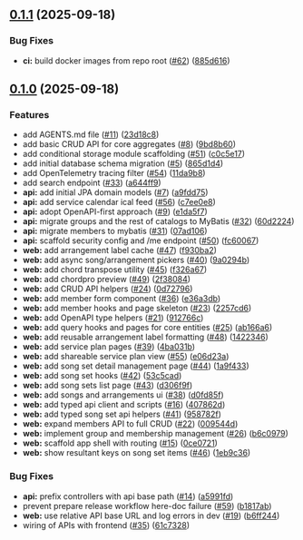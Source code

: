 ## [0.1.1](https://github.com/homeputers/ebal-v2/compare/v0.1.0...v0.1.1) (2025-09-18)

### Bug Fixes

* **ci:** build docker images from repo root ([#62](https://github.com/homeputers/ebal-v2/issues/62)) ([885d616](https://github.com/homeputers/ebal-v2/commit/885d616a6074d12a176d24b8e408d67de3dafe91))
## [0.1.0](https://github.com/homeputers/ebal-v2/compare/865d1d4e266d7aa8061ef3e390883a4e9a0d734c...v0.1.0) (2025-09-18)

### Features

* add AGENTS.md file ([#11](https://github.com/homeputers/ebal-v2/issues/11)) ([23d18c8](https://github.com/homeputers/ebal-v2/commit/23d18c8d42e0b9126bde8afebef7da9571e68161))
* add basic CRUD API for core aggregates ([#8](https://github.com/homeputers/ebal-v2/issues/8)) ([9bd8b60](https://github.com/homeputers/ebal-v2/commit/9bd8b60e5400b2de5f380702bb9fa760fb5c6bfd))
* add conditional storage module scaffolding ([#51](https://github.com/homeputers/ebal-v2/issues/51)) ([c0c5e17](https://github.com/homeputers/ebal-v2/commit/c0c5e17146da42ccc24303d29462b540c2270055))
* add initial database schema migration ([#5](https://github.com/homeputers/ebal-v2/issues/5)) ([865d1d4](https://github.com/homeputers/ebal-v2/commit/865d1d4e266d7aa8061ef3e390883a4e9a0d734c))
* add OpenTelemetry tracing filter ([#54](https://github.com/homeputers/ebal-v2/issues/54)) ([11da9b8](https://github.com/homeputers/ebal-v2/commit/11da9b8379b97cebe348323694da9e9eb50f49cd))
* add search endpoint ([#33](https://github.com/homeputers/ebal-v2/issues/33)) ([a644ff9](https://github.com/homeputers/ebal-v2/commit/a644ff91f98583a72bd6e5100d68982d09d3ca61))
* **api:** add initial JPA domain models ([#7](https://github.com/homeputers/ebal-v2/issues/7)) ([a9fdd75](https://github.com/homeputers/ebal-v2/commit/a9fdd7508740d0bc26a6a6d29f38625c9232e65e))
* **api:** add service calendar ical feed ([#56](https://github.com/homeputers/ebal-v2/issues/56)) ([c7ee0e8](https://github.com/homeputers/ebal-v2/commit/c7ee0e85aae67c600e32df386860c44826c5af68))
* **api:** adopt OpenAPI-first approach ([#9](https://github.com/homeputers/ebal-v2/issues/9)) ([e1da5f7](https://github.com/homeputers/ebal-v2/commit/e1da5f74c671e9efa2215874cdf419c2cc674898))
* **api:** migrate groups and the rest of catalogs to MyBatis ([#32](https://github.com/homeputers/ebal-v2/issues/32)) ([60d2224](https://github.com/homeputers/ebal-v2/commit/60d2224db164d87e5e72ddbbf7ad1edbce8c38e4))
* **api:** migrate members to mybatis ([#31](https://github.com/homeputers/ebal-v2/issues/31)) ([07ad106](https://github.com/homeputers/ebal-v2/commit/07ad106c60096a468182747d88269c1c2aeb9a65))
* **api:** scaffold security config and /me endpoint ([#50](https://github.com/homeputers/ebal-v2/issues/50)) ([fc60067](https://github.com/homeputers/ebal-v2/commit/fc60067905ce3f20959bf0a771f6cfb4e07e9370))
* **web:** add arrangement label cache ([#47](https://github.com/homeputers/ebal-v2/issues/47)) ([f930ba2](https://github.com/homeputers/ebal-v2/commit/f930ba26a1d757265e62ac1e7887c137968c5068))
* **web:** add async song/arrangement pickers ([#40](https://github.com/homeputers/ebal-v2/issues/40)) ([9a0294b](https://github.com/homeputers/ebal-v2/commit/9a0294b61f3d98921c3e7092de08326c0baabccf))
* **web:** add chord transpose utility ([#45](https://github.com/homeputers/ebal-v2/issues/45)) ([f326a67](https://github.com/homeputers/ebal-v2/commit/f326a679a5eead502c96f5a828c467c37f5a4076))
* **web:** add chordpro preview ([#49](https://github.com/homeputers/ebal-v2/issues/49)) ([2f38084](https://github.com/homeputers/ebal-v2/commit/2f380847966d5515aab5fb0bf1940b4c95f70fb7))
* **web:** add CRUD API helpers ([#24](https://github.com/homeputers/ebal-v2/issues/24)) ([0d72796](https://github.com/homeputers/ebal-v2/commit/0d727960f75c9912554d12e452355f20c81ac8da))
* **web:** add member form component ([#36](https://github.com/homeputers/ebal-v2/issues/36)) ([e36a3db](https://github.com/homeputers/ebal-v2/commit/e36a3dbf2f76ed5e67e36b9dce5c95901f641aa5))
* **web:** add member hooks and page skeleton ([#23](https://github.com/homeputers/ebal-v2/issues/23)) ([2257cd6](https://github.com/homeputers/ebal-v2/commit/2257cd6592a8acfebe82c5c1d17abb14d1850db3))
* **web:** add OpenAPI type helpers ([#21](https://github.com/homeputers/ebal-v2/issues/21)) ([912766c](https://github.com/homeputers/ebal-v2/commit/912766c5ea7472181035d1c1542e613ece6b51c1))
* **web:** add query hooks and pages for core entities ([#25](https://github.com/homeputers/ebal-v2/issues/25)) ([ab166a6](https://github.com/homeputers/ebal-v2/commit/ab166a6a297b435e63007209c7791059ac1f67c8))
* **web:** add reusable arrangement label formatting ([#48](https://github.com/homeputers/ebal-v2/issues/48)) ([1422346](https://github.com/homeputers/ebal-v2/commit/1422346f06b63e3c0f296c72a8e3bb1d7468e774))
* **web:** add service plan pages ([#39](https://github.com/homeputers/ebal-v2/issues/39)) ([4ba031b](https://github.com/homeputers/ebal-v2/commit/4ba031bfecde013f78a8eae345378f7428a6743d))
* **web:** add shareable service plan view ([#55](https://github.com/homeputers/ebal-v2/issues/55)) ([e06d23a](https://github.com/homeputers/ebal-v2/commit/e06d23ac029dfcd8f0d5cda0b7b276775f88b26c))
* **web:** add song set detail management page ([#44](https://github.com/homeputers/ebal-v2/issues/44)) ([1a9f433](https://github.com/homeputers/ebal-v2/commit/1a9f4333b149d6dfa849badd394ca4225dfa90dd))
* **web:** add song set hooks ([#42](https://github.com/homeputers/ebal-v2/issues/42)) ([53c5cad](https://github.com/homeputers/ebal-v2/commit/53c5cad835e645fea4016d0f73358fbf3cafa269))
* **web:** add song sets list page ([#43](https://github.com/homeputers/ebal-v2/issues/43)) ([d306f9f](https://github.com/homeputers/ebal-v2/commit/d306f9fff2c5b6ccb6de8e36b189e22859be7f06))
* **web:** add songs and arrangements ui ([#38](https://github.com/homeputers/ebal-v2/issues/38)) ([d0fd85f](https://github.com/homeputers/ebal-v2/commit/d0fd85f0e8a7d017e57576e73e74ad4950a2bb82))
* **web:** add typed api client and scripts ([#16](https://github.com/homeputers/ebal-v2/issues/16)) ([407862d](https://github.com/homeputers/ebal-v2/commit/407862d0e9fff9a2e0b4364f4f83f187177fc0c1))
* **web:** add typed song set api helpers ([#41](https://github.com/homeputers/ebal-v2/issues/41)) ([958782f](https://github.com/homeputers/ebal-v2/commit/958782f96ac2ad1e08f19dd99c3e3286856fe65d))
* **web:** expand members API to full CRUD ([#22](https://github.com/homeputers/ebal-v2/issues/22)) ([009544d](https://github.com/homeputers/ebal-v2/commit/009544de6d58af1c8ea0fb78ba5d7baf291cb67f))
* **web:** implement group and membership management ([#26](https://github.com/homeputers/ebal-v2/issues/26)) ([b6c0979](https://github.com/homeputers/ebal-v2/commit/b6c0979b1780333b1266741f46fde67f51808fad))
* **web:** scaffold app shell with routing ([#15](https://github.com/homeputers/ebal-v2/issues/15)) ([0ce0721](https://github.com/homeputers/ebal-v2/commit/0ce07213afc9221833a6901735da3a5611a9dc74))
* **web:** show resultant keys on song set items ([#46](https://github.com/homeputers/ebal-v2/issues/46)) ([1eb9c36](https://github.com/homeputers/ebal-v2/commit/1eb9c36aafffe91f75ebdc7d4194483666b2b356))

### Bug Fixes

* **api:** prefix controllers with api base path ([#14](https://github.com/homeputers/ebal-v2/issues/14)) ([a5991fd](https://github.com/homeputers/ebal-v2/commit/a5991fdad54acc98f628ea91d3b09aa59b2a47a4))
* prevent prepare release workflow here-doc failure ([#59](https://github.com/homeputers/ebal-v2/issues/59)) ([b1817ab](https://github.com/homeputers/ebal-v2/commit/b1817ab3086bedc2eb00593a7772f6a56e3b0dc3))
* **web:** use relative API base URL and log errors in dev ([#19](https://github.com/homeputers/ebal-v2/issues/19)) ([b6ff244](https://github.com/homeputers/ebal-v2/commit/b6ff24404b151a67c534543a3f9f3da149401dcb))
* wiring of APIs with frontend ([#35](https://github.com/homeputers/ebal-v2/issues/35)) ([61c7328](https://github.com/homeputers/ebal-v2/commit/61c73286841ac7c9cf5c2da8173d4fb9ebededfd))
